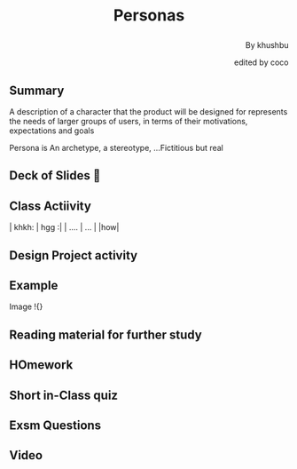 # <p align = center> Personas </p>
<p align = right> By khushbu</p>
<p align = right> edited by coco </p>


## Summary
A description of a character that the product will be designed for represents the needs of larger groups of users, in terms of their motivations, expectations and goals 

Persona is An archetype, a stereotype, …Fictitious but real
## Deck of Slides :rocket:

## Class Actiivity

| khkh: | hgg :|
| .... | ... |
|how|


## Design Project activity
## Example 
Image !{}
## Reading material for further study
## HOmework
## Short in-Class quiz
## Exsm Questions 
## Video
